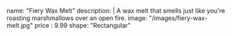 name: "Fiery Wax Melt"
description: |
  A wax melt that smells just like you're roasting marshmallows over an open fire.
image: "/images/fiery-wax-melt.jpg"
price : 9.99
shape: "Rectangular"

